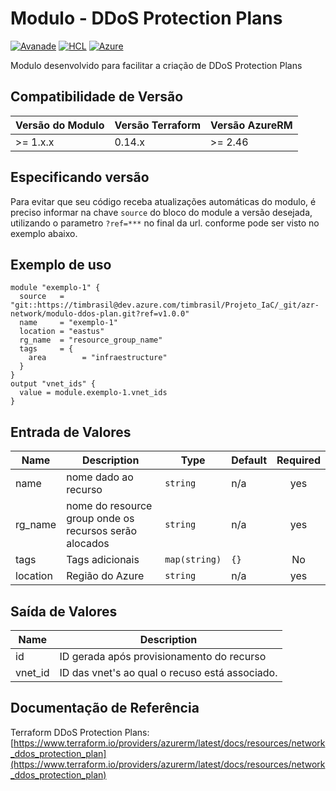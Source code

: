 
# Modulo - DDoS Protection Plans
[![Avanade](https://img.shields.io/badge/create%20by-Avanade-orange)](https://www.avanade.com/pt-br/about-avanade) [![HCL](https://img.shields.io/badge/language-HCL-blueviolet)](https://www.terraform.io/)
[![Azure](https://img.shields.io/badge/provider-Azure-blue)](https://registry.terraform.io/providers/hashicorp/azurerm/latest)

Modulo desenvolvido para facilitar a criação de DDoS Protection Plans

## Compatibilidade de Versão

| Versão do Modulo | Versão Terraform | Versão AzureRM |
|----------------|-------------------| --------------- |
| >= 1.x.x       | 0.14.x            | >= 2.46         |

## Especificando versão

Para evitar que seu código receba atualizações automáticas do modulo, é preciso informar na chave `source` do bloco do module a versão desejada, utilizando o parametro `?ref=***` no final da url. conforme pode ser visto no exemplo abaixo.

## Exemplo de uso


```hcl
module "exemplo-1" {
  source   = "git::https://timbrasil@dev.azure.com/timbrasil/Projeto_IaC/_git/azr-network/modulo-ddos-plan.git?ref=v1.0.0"
  name     = "exemplo-1"
  location = "eastus"
  rg_name  = "resource_group_name"
  tags     = {
    area        = "infraestructure"
  }
}
output "vnet_ids" {
  value = module.exemplo-1.vnet_ids
}
```

## Entrada de Valores

| Name | Description | Type | Default | Required |
|------|-------------|------|---------|:--------:|
| name | nome dado ao recurso | `string` | n/a | yes |
| rg_name | nome do resource group onde os recursos serão alocados | `string` | n/a | yes |
| tags | Tags adicionais | `map(string)` | `{}` | No |
| location | Região do Azure | `string` | n/a | yes |


## Saída de Valores

| Name | Description |
|------|-------------|
| id | ID gerada após provisionamento do recurso |
| vnet_id | ID das vnet's ao qual o recuso está associado. |

## Documentação de Referência

Terraform DDoS Protection Plans: [https://www.terraform.io/providers/azurerm/latest/docs/resources/network_ddos_protection_plan](https://www.terraform.io/providers/azurerm/latest/docs/resources/network_ddos_protection_plan)
